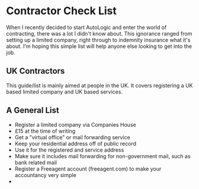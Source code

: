 # Contractor Check List
When I recently decided to start AutoLogic and enter the world of contracting, there was a lot I didn't know about. This ignorance ranged from setting up a limited company, right through to indemnity insurance what it's about. I'm hoping this simple list will help anyone else looking to get into the job.

## UK Contractors
This guide/list is mainly aimed at people in the UK. It covers registering a UK based limited company and UK based services. 

## A General List

- Register a limited company via Companies House
 - £15 at the time of writing
- Get a "virtual office" or mail forwarding service
 - Keep your residential address off of public record
 - Use it for the registered and service address
 - Make sure it includes mail forwarding for non-government mail, such as bank related mail
- Register a Freeagent account (freeagent.com) to make your accountancy very simple
 - <code>

